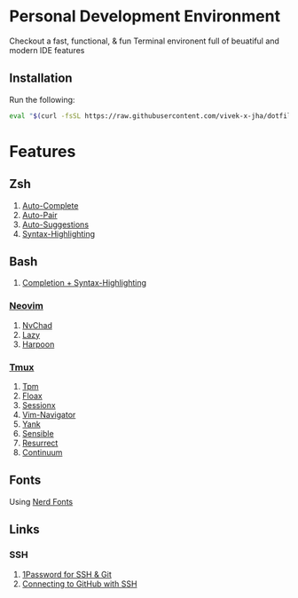 # Personal Development Environment

Checkout a fast, functional, & fun Terminal environent full of beuatiful and modern IDE features

## Installation

Run the following:

```sh
eval "$(curl -fsSL https://raw.githubusercontent.com/vivek-x-jha/dotfiles/main/bootstrap.sh)"
```

# Features

## Zsh

1. [Auto-Complete](https://github.com/marlonrichert/zsh-autocomplete)
1. [Auto-Pair](https://github.com/hlissner/zsh-autopair)
1. [Auto-Suggestions](https://github.com/zsh-users/zsh-autosuggestions)
1. [Syntax-Highlighting](https://github.com/zsh-users/zsh-autosuggestions)

## Bash

1. [Completion + Syntax-Highlighting](https://github.com/akinomyoga/ble.sh)

### [Neovim](https://github.com/neovim/neovim?tab=readme-ov-file)

1. [NvChad](https://github.com/NvChad/NvChad)
1. [Lazy](https://www.github.com/folke/lazy.nvim)
1. [Harpoon](https://github.com/ThePrimeagen/harpoon/tree/harpoon2)

### [Tmux](https://github.com/tmux/tmux?tab=readme-ov-file)

1. [Tpm](https://www.github.com/tmux-plugins/tpm)
1. [Floax](https://github.com/vivek-x-jha/tmux-floax)
1. [Sessionx](https://github.com/vivek-x-jha/tmux-sessionx)
1. [Vim-Navigator](https://github.com/vivek-x-jha/tmux-vim-navigator)
1. [Yank](https://github.com/tmux-plugins/tmux-yank)
1. [Sensible](https://github.com/tmux-plugins/tmux-sensible)
1. [Resurrect](https://github.com/tmux-plugins/tmux-resurrect)
1. [Continuum](https://github.com/tmux-plugins/tmux-continuum)

## Fonts

Using [Nerd Fonts](https://www.nerdfonts.com/)

## Links

### SSH

1. [1Password for SSH & Git](https://developer.1password.com/docs/ssh/get-started)
1. [Connecting to GitHub with SSH](https://docs.github.com/en/authentication/connecting-to-github-with-ssh)
